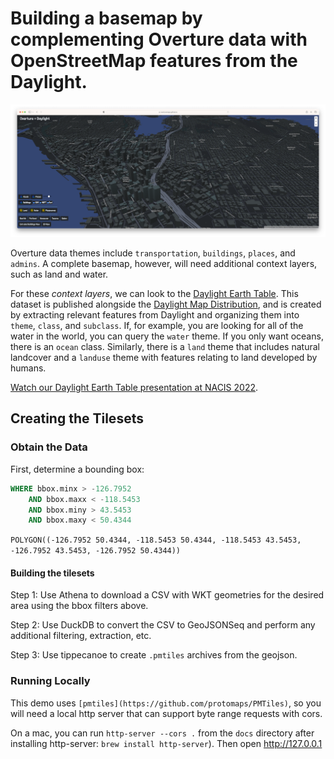 Building a basemap by complementing Overture data with OpenStreetMap features from the Daylight.
===

![Screenshot of Map of Seattle](screenshot.png)

Overture data themes include `transportation`, `buildings`, `places`, and `admins`. A complete basemap, however, will need additional context layers, such as land and water.

For these _context layers_, we can look to the [Daylight Earth Table](https://daylightmap.org/earth/). This dataset is published alongside the [Daylight Map Distribution](https://daylightmap.org), and is created by extracting relevant features from Daylight and organizing them into `theme`, `class`, and `subclass`. If, for example, you are looking for all of the water in the world, you can query the `water` theme. If you only want oceans, there is an `ocean` class. Similarly, there is a `land` theme that includes natural landcover and a `landuse` theme with features relating to land developed by humans.


[Watch our Daylight Earth Table presentation at NACIS 2022](https://www.youtube.com/watch?v=7ea3KZni0AQ).

## Creating the Tilesets

### Obtain the Data

First, determine a bounding box:

```sql
WHERE bbox.minx > -126.7952
    AND bbox.maxx < -118.5453
    AND bbox.miny > 43.5453
    AND bbox.maxy < 50.4344
```

`POLYGON((-126.7952 50.4344, -118.5453 50.4344, -118.5453 43.5453, -126.7952 43.5453, -126.7952 50.4344))`


#### Building the tilesets

Step 1: Use Athena to download a CSV with WKT geometries for the desired area using the bbox filters above.

Step 2: Use DuckDB to convert the CSV to GeoJSONSeq and perform any additional filtering, extraction, etc.

Step 3: Use tippecanoe to create `.pmtiles` archives from the geojson.


### Running Locally
This demo uses `[pmtiles](https://github.com/protomaps/PMTiles)`, so you will need a local http server that can support byte range requests with cors.

On a mac, you can run `http-server --cors .` from the `docs` directory after installing http-server:
`brew install http-server`). Then open http://127.0.0.1
